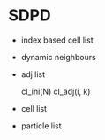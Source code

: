 # SDPD

- index based cell list
- dynamic neighbours

- adj list

    cl_ini(N)
    cl_adj(i, k)
- cell list
- particle list

